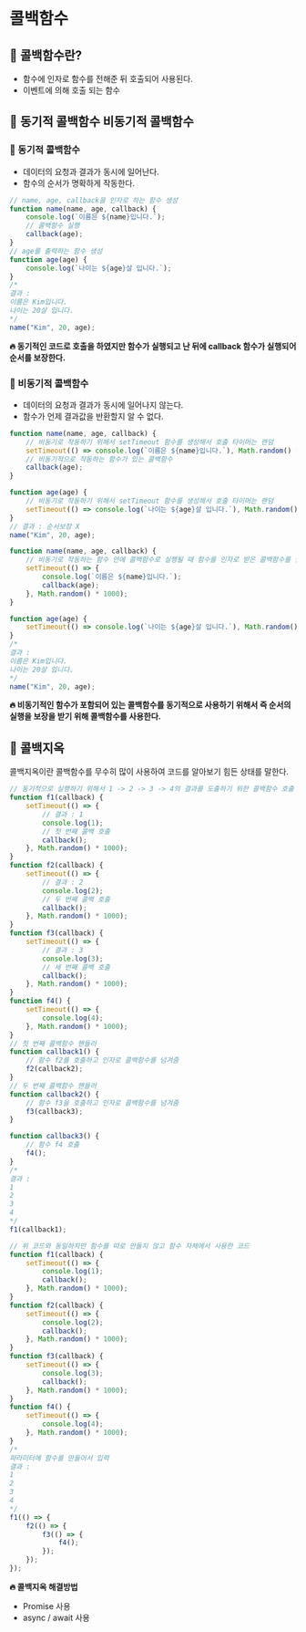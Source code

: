 # 콜백함수

## 📌 콜백함수란?

- 함수에 인자로 함수를 전해준 뒤 호출되어 사용된다.
- 이벤트에 의해 호출 되는 함수

## 📌 동기적 콜백함수 비동기적 콜백함수

### 🧩 동기적 콜백함수

- 데이터의 요청과 결과가 동시에 일어난다.
- 함수의 순서가 명확하게 작동한다.

```javascript
// name, age, callback을 인자로 하는 함수 생성
function name(name, age, callback) {
    console.log(`이름은 ${name}입니다.`);
    // 콜백함수 실행
    callback(age);
}
// age를 출력하는 함수 생성
function age(age) {
    console.log(`나이는 ${age}살 입니다.`);
}
/*
결과 : 
이름은 Kim입니다.
나이는 20살 입니다.
*/
name("Kim", 20, age);
```

**🔥 동기적인 코드로 호출을 하였지만 함수가 실행되고 난 뒤에 callback 함수가 실행되어 순서를 보장한다.**

### 🧩 비동기적 콜백함수

- 데이터의 요청과 결과가 동시에 일어나지 않는다.
- 함수가 언제 결과값을 반환할지 알 수 없다.

```javascript
function name(name, age, callback) {
    // 비동기로 작동하기 위해서 setTimeout 함수를 생성해서 호출 타이머는 랜덤
    setTimeout(() => console.log(`이름은 ${name}입니다.`), Math.random() * 1000);
    // 비동기적으로 작동하는 함수가 있는 콜백함수
    callback(age);
}

function age(age) {
    // 비동기로 작동하기 위해서 setTimeout 함수를 생성해서 호출 타이머는 랜덤
    setTimeout(() => console.log(`나이는 ${age}살 입니다.`), Math.random() * 1000);
}
// 결과 : 순서보장 X
name("Kim", 20, age);
```

```javascript
function name(name, age, callback) {
    // 비동기로 작동하는 함수 안에 콜백함수로 실행될 때 함수를 인자로 받은 콜백함수를 실행해서 순서보장
    setTimeout(() => {
        console.log(`이름은 ${name}입니다.`);
        callback(age);
    }, Math.random() * 1000);
}

function age(age) {
    setTimeout(() => console.log(`나이는 ${age}살 입니다.`), Math.random() * 1000);
}
/*
결과 : 
이름은 Kim입니다.
나이는 20살 입니다.
*/
name("Kim", 20, age);
```

**🔥 비동기적인 함수가 포함되어 있는 콜백함수를 동기적으로 사용하기 위해서 즉 순서의 실행을 보장을 받기 위해 콜백함수를 사용한다.**

## 📌 콜백지옥
콜백지옥이란 콜백함수를 무수히 많이 사용하여 코드를 알아보기 힘든 상태를 말한다.

```javascript
// 동기적으로 실행하기 위해서 1 -> 2 -> 3 -> 4의 결과를 도출하기 위한 콜백함수 호출
function f1(callback) {
    setTimeout(() => {
        // 결과 : 1
        console.log(1);
        // 첫 번째 콜백 호출
        callback();
    }, Math.random() * 1000);
}
function f2(callback) {
    setTimeout(() => {
        // 결과 : 2
        console.log(2);
        // 두 번째 콜백 호출
        callback();
    }, Math.random() * 1000);
}
function f3(callback) {
    setTimeout(() => {
        // 결과 : 3
        console.log(3);
        // 세 번째 콜백 호출
        callback();
    }, Math.random() * 1000);
}
function f4() {
    setTimeout(() => {
        console.log(4);
    }, Math.random() * 1000);
}
// 첫 번째 콜백함수 핸들러
function callback1() {
    // 함수 f2를 호출하고 인자로 콜백함수를 넘겨줌
    f2(callback2);
}
// 두 번째 콜백함수 핸들러
function callback2() {
    // 함수 f3을 호출하고 인자로 콜백함수를 넘겨줌
    f3(callback3);
}

function callback3() {
    // 함수 f4 호출
    f4();
}
/*
결과 :
1
2
3
4
*/ 
f1(callback1);
```

```javascript
// 위 코드와 동일하지만 함수를 따로 만들지 않고 함수 자체에서 사용한 코드
function f1(callback) {
    setTimeout(() => {
        console.log(1);
        callback();
    }, Math.random() * 1000);
}
function f2(callback) {
    setTimeout(() => {
        console.log(2);
        callback();
    }, Math.random() * 1000);
}
function f3(callback) {
    setTimeout(() => {
        console.log(3);
        callback();
    }, Math.random() * 1000);
}
function f4() {
    setTimeout(() => {
        console.log(4);
    }, Math.random() * 1000);
}
/*
파라미터에 함수를 만들어서 입력
결과 :
1
2
3
4
*/
f1(() => {
    f2(() => {
        f3(() => {
            f4();
        });
    });
});
```

**🔥 콜백지옥 해결방법**

- Promise 사용
- async / await 사용